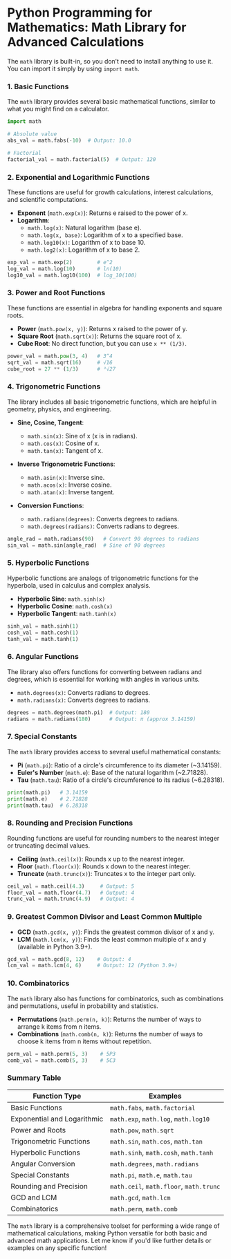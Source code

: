 # Python Programming for Mathematics: Math Library for Advanced Calculations

The `math` library is built-in, so you don’t need to install anything to use it. You can import it simply by using `import math`.

### 1. **Basic Functions**
   The `math` library provides several basic mathematical functions, similar to what you might find on a calculator.

   ```python
   import math

   # Absolute value
   abs_val = math.fabs(-10)  # Output: 10.0

   # Factorial
   factorial_val = math.factorial(5)  # Output: 120
   ```

### 2. **Exponential and Logarithmic Functions**
   These functions are useful for growth calculations, interest calculations, and scientific computations.

   - **Exponent** (`math.exp(x)`): Returns e raised to the power of x.
   - **Logarithm**:
      - `math.log(x)`: Natural logarithm (base e).
      - `math.log(x, base)`: Logarithm of x to a specified base.
      - `math.log10(x)`: Logarithm of x to base 10.
      - `math.log2(x)`: Logarithm of x to base 2.

   ```python
   exp_val = math.exp(2)        # e^2
   log_val = math.log(10)       # ln(10)
   log10_val = math.log10(100)  # log_10(100)
   ```

### 3. **Power and Root Functions**
   These functions are essential in algebra for handling exponents and square roots.

   - **Power** (`math.pow(x, y)`): Returns x raised to the power of y.
   - **Square Root** (`math.sqrt(x)`): Returns the square root of x.
   - **Cube Root**: No direct function, but you can use `x ** (1/3)`.

   ```python
   power_val = math.pow(3, 4)   # 3^4
   sqrt_val = math.sqrt(16)     # √16
   cube_root = 27 ** (1/3)      # ³√27
   ```

### 4. **Trigonometric Functions**
   The library includes all basic trigonometric functions, which are helpful in geometry, physics, and engineering.

   - **Sine, Cosine, Tangent**:
      - `math.sin(x)`: Sine of x (x is in radians).
      - `math.cos(x)`: Cosine of x.
      - `math.tan(x)`: Tangent of x.

   - **Inverse Trigonometric Functions**:
      - `math.asin(x)`: Inverse sine.
      - `math.acos(x)`: Inverse cosine.
      - `math.atan(x)`: Inverse tangent.

   - **Conversion Functions**:
      - `math.radians(degrees)`: Converts degrees to radians.
      - `math.degrees(radians)`: Converts radians to degrees.

   ```python
   angle_rad = math.radians(90)   # Convert 90 degrees to radians
   sin_val = math.sin(angle_rad)  # Sine of 90 degrees
   ```

### 5. **Hyperbolic Functions**
   Hyperbolic functions are analogs of trigonometric functions for the hyperbola, used in calculus and complex analysis.

   - **Hyperbolic Sine**: `math.sinh(x)`
   - **Hyperbolic Cosine**: `math.cosh(x)`
   - **Hyperbolic Tangent**: `math.tanh(x)`

   ```python
   sinh_val = math.sinh(1)
   cosh_val = math.cosh(1)
   tanh_val = math.tanh(1)
   ```

### 6. **Angular Functions**
   The library also offers functions for converting between radians and degrees, which is essential for working with angles in various units.

   - `math.degrees(x)`: Converts radians to degrees.
   - `math.radians(x)`: Converts degrees to radians.

   ```python
   degrees = math.degrees(math.pi)  # Output: 180
   radians = math.radians(180)      # Output: π (approx 3.14159)
   ```

### 7. **Special Constants**
   The `math` library provides access to several useful mathematical constants:

   - **Pi** (`math.pi`): Ratio of a circle's circumference to its diameter (~3.14159).
   - **Euler's Number** (`math.e`): Base of the natural logarithm (~2.71828).
   - **Tau** (`math.tau`): Ratio of a circle's circumference to its radius (~6.28318).

   ```python
   print(math.pi)   # 3.14159
   print(math.e)    # 2.71828
   print(math.tau)  # 6.28318
   ```

### 8. **Rounding and Precision Functions**
   Rounding functions are useful for rounding numbers to the nearest integer or truncating decimal values.

   - **Ceiling** (`math.ceil(x)`): Rounds x up to the nearest integer.
   - **Floor** (`math.floor(x)`): Rounds x down to the nearest integer.
   - **Truncate** (`math.trunc(x)`): Truncates x to the integer part only.

   ```python
   ceil_val = math.ceil(4.3)     # Output: 5
   floor_val = math.floor(4.7)   # Output: 4
   trunc_val = math.trunc(4.9)   # Output: 4
   ```

### 9. **Greatest Common Divisor and Least Common Multiple**
   - **GCD** (`math.gcd(x, y)`): Finds the greatest common divisor of x and y.
   - **LCM** (`math.lcm(x, y)`): Finds the least common multiple of x and y (available in Python 3.9+).

   ```python
   gcd_val = math.gcd(8, 12)    # Output: 4
   lcm_val = math.lcm(4, 6)     # Output: 12 (Python 3.9+)
   ```

### 10. **Combinatorics**
   The `math` library also has functions for combinatorics, such as combinations and permutations, useful in probability and statistics.

   - **Permutations** (`math.perm(n, k)`): Returns the number of ways to arrange k items from n items.
   - **Combinations** (`math.comb(n, k)`): Returns the number of ways to choose k items from n items without repetition.

   ```python
   perm_val = math.perm(5, 3)    # 5P3
   comb_val = math.comb(5, 3)    # 5C3
   ```

### Summary Table

| Function Type                    | Examples                                |
|----------------------------------|-----------------------------------------|
| Basic Functions                  | `math.fabs`, `math.factorial`           |
| Exponential and Logarithmic      | `math.exp`, `math.log`, `math.log10`    |
| Power and Roots                  | `math.pow`, `math.sqrt`                 |
| Trigonometric Functions          | `math.sin`, `math.cos`, `math.tan`      |
| Hyperbolic Functions             | `math.sinh`, `math.cosh`, `math.tanh`   |
| Angular Conversion               | `math.degrees`, `math.radians`          |
| Special Constants                | `math.pi`, `math.e`, `math.tau`         |
| Rounding and Precision           | `math.ceil`, `math.floor`, `math.trunc` |
| GCD and LCM                      | `math.gcd`, `math.lcm`                  |
| Combinatorics                    | `math.perm`, `math.comb`                |

The `math` library is a comprehensive toolset for performing a wide range of mathematical calculations, making Python versatile for both basic and advanced math applications. Let me know if you'd like further details or examples on any specific function!